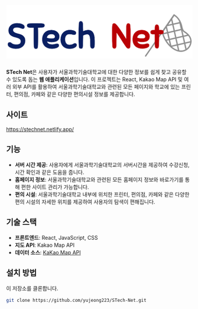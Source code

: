 ![STech Net Logo](./logo_text.png)
===

**STech Net**은 사용자가 서울과학기술대학교에 대한 다양한 정보를 쉽게 찾고 공유할 수 있도록 돕는 **웹 애플리케이션**입니다. 이 프로젝트는 React, Kakao Map API 및 여러 외부 API를 활용하여 서울과학기술대학교와 관련된 모든 페이지와 학교에 있는 프린터, 편의점, 카페와 같은 다양한 편의시설 정보를 제공합니다.

## 사이트

https://stechnet.netlify.app/

## 기능

- **서버 시간 제공**: 사용자에게 서울과학기술대학교의 서버시간을 제공하여 수강신청, 시간 확인과 같은 도움을 줍니다.
- **홈페이지 정보**: 서울과학기술대학교와 관련된 모든 홈페이지 정보와 바로가기를 통해 편한 사이트 관리가 가능합니다.
- **편의 시설**: 서울과학기술대학교 내부에 위치한 프린터, 편의점, 카페와 같은 다양한 편의 시설의 자세한 위치를 제공하여 사용자의 탐색이 편해집니다.

## 기술 스택

- **프론트엔드**: React, JavaScript, CSS
- **지도 API**: Kakao Map API
- **데이터 소스**: [KaKao Map API](https://apis.map.kakao.com/web/)

## 설치 방법

   이 저장소를 클론합니다.
   ```bash
   git clone https://github.com/yujeong223/STech-Net.git
